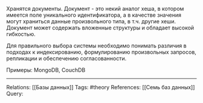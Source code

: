 Хранятся документы. Документ - это некий аналог хеша, в котором имеется поле уникального идентификатора, а в качестве значения могут храниться данные произвольного типа, в т.ч. другие хеши. Документ может содержать вложенные структуры и обладает высокой гибкостью. 

Для правильного выбора системы необходимо понимать различия в подходах к индексированию, формулированию произвольных запросов, репликации и обеспечению согласованности. 

Примеры: MongoDB, CouchDB

___
Relations: [[Базы данных]] 
Tags: #theory 
References: [[Семь баз данных]] 
Query: 